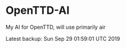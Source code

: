 # OpenTTD-AI
My AI for OpenTTD, will use primarily air

Latest backup: Sun Sep 29 01:59:01 UTC 2019
